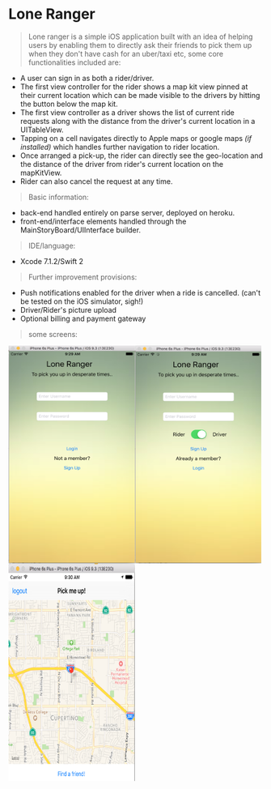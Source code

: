 # Lone Ranger

>Lone ranger is a simple iOS application built with an idea of helping users by enabling them to directly ask their friends to pick them up when they don't have cash for an uber/taxi etc, some core functionalities included are: 

  - A user can sign in as both a rider/driver.
  - The first view controller for the rider shows a map kit view pinned at their current location which can be made visible to the drivers by hitting the button below the map kit.  
  - The first view controller as a driver shows the list of current ride requests along with the distance from the driver's current location in a UITableView. 
  - Tapping on a cell navigates directly to Apple maps or google maps _(if installed)_ which handles further navigation to rider location. 
  - Once arranged a pick-up, the rider can directly see the geo-location and the distance of the driver from rider's current location on the mapKitView. 
  - Rider can also cancel the request at any time. 

>Basic information:

- back-end handled entirely on parse server, deployed on heroku. 
- front-end/interface elements handled through the MainStoryBoard/UIInterface builder. 

> IDE/language:

- Xcode 7.1.2/Swift 2


> Further improvement provisions: 

- Push notifications enabled for the driver when a ride is cancelled. (can't be tested on the iOS simulator, sigh!) 
- Driver/Rider's picture upload
- Optional billing and payment gateway

> some screens:

<a href="url"><img src="https://raw.githubusercontent.com/javeria2/loneRanger/master/screens/Screen%20Shot%202016-06-25%20at%209.29.51%20AM.png" align="left" height="430" width="250" ></a>
<a href="url"><img src="https://raw.githubusercontent.com/javeria2/loneRanger/master/screens/Screen%20Shot%202016-06-25%20at%209.29.29%20AM.png" align="left" height="430" width="250" ></a>
<a href="url"><img src="https://raw.githubusercontent.com/javeria2/loneRanger/master/screens/Screen%20Shot%202016-06-25%20at%209.30.47%20AM.png" align="left" height="430" width="250" ></a>
